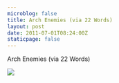 ```yaml
---
microblog: false
title: Arch Enemies (via 22 Words)
layout: post
date: 2011-07-01T08:24:00Z
staticpage: false
---
```


Arch Enemies (via 22 Words)

![](http://25.media.tumblr.com/tumblr_lnnurzUMUH1qzpdrho1_500.jpg)
